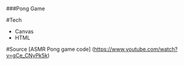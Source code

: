 ###Pong Game 

#Tech
- Canvas
- HTML

#Source
[ASMR Pong game code] (https://www.youtube.com/watch?v=gCe_CNyPk5k)